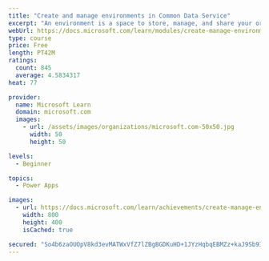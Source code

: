 ```yaml
---
title: "Create and manage environments in Common Data Service"
excerpt: "An environment is a space to store, manage, and share your organization's business data that is stored within an instance of a Common Data Service database.  You can set up one or many environments, depending on the needs of your organization. This module explores these environments and how you can use them with instances of Common Data Service databases."
webUrl: https://docs.microsoft.com/learn/modules/create-manage-environments/
type: course
price: Free
length: PT42M
ratings:
  count: 845
  average: 4.5834317
heat: 77

provider:
  name: Microsoft Learn
  domain: microsoft.com
  images:
    - url: /assets/images/organizations/microsoft.com-50x50.jpg
      width: 50
      height: 50

levels:
  - Beginner

topics:
  - Power Apps

images:
  - url: https://docs.microsoft.com/learn/achievements/create-manage-environments-social.png
    width: 800
    height: 400
    isCached: true

secured: "So4b6zaOUOpV8kd3evMATWxVfZ7lZBgBGDKuHD+1JYzHqbqEBMZz+kaJ9Sb9IhJmUpb6vWM4M1/zWYAIYpD5cGt54zcK2ovheKs/xmmpztegYD5esJCNLtuyts7nY+ri5jxwFOK541z7KZ7kuWaRo/a1i6JB27JJt1pS4q3knh4e0sKiPEWbZB+earAgMX6jn4aX+e9MVanDeeb3TOW4sukqV/5YKcQ21RRuWbh9dVFMz6abJ2uGTFMGvIVzkH3Ds9aIAJNXmEgtEJxQZYdEcf4R61o8w8Pyt/VTFz8i6dFdmhqMR7Nr5Gipx62vPUduwOSWYCNabRh1JtMzPuCjMj4gBa+YZGbX40aeWk5QqgY+bXSstWjLAVcuQtne/G/XeBxLgyZSZWBXsh4IJ9AT5Q==;2Y/RRbHJDd5fVA+yaQel5w=="
---
```


